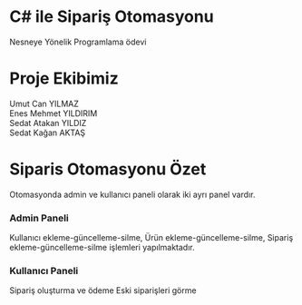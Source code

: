 # C# ile Sipariş Otomasyonu
Nesneye Yönelik Programlama ödevi
# Proje Ekibimiz
Umut Can YILMAZ <BR>
Enes Mehmet YILDIRIM <BR>
Sedat Atakan YILDIZ <BR>
Sedat Kağan AKTAŞ <BR>
# Siparis Otomasyonu Özet
Otomasyonda admin ve kullanıcı paneli olarak iki ayrı panel vardır.
<h3> Admin Paneli</h3> 
Kullanıcı ekleme-güncelleme-silme, 
Ürün ekleme-güncelleme-silme, 
Sipariş ekleme-güncelleme-silme işlemleri yapılmaktadır.
<h3>Kullanıcı Paneli </h3> 
Sipariş oluşturma ve ödeme
Eski siparişleri görme
